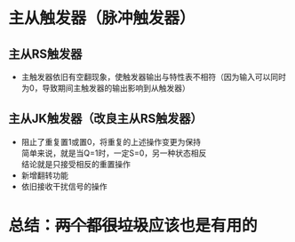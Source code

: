# 主从触发器（脉冲触发器）

## 主从RS触发器

- 主触发器依旧有空翻现象，使触发器输出与特性表不相符（因为输入可以同时为0，导致期间主触发器的输出影响到从触发器）

## 主从JK触发器（改良主从RS触发器）

- 阻止了重复置1或置0，将重复的上述操作变更为保持<br> 简单来说，就是当Q=1时，一定S=0，另一种状态相反<br>结论就是只接受相反的重置操作
- 新增翻转功能
- 依旧接收干扰信号的操作


# 总结：<s>两个都很垃圾</s>应该也是有用的

